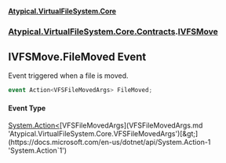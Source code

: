 #### [Atypical.VirtualFileSystem.Core](VirtualFileSystem.md 'VirtualFileSystem')
### [Atypical.VirtualFileSystem.Core.Contracts](VirtualFileSystem.md#Atypical.VirtualFileSystem.Core.Contracts 'Atypical.VirtualFileSystem.Core.Contracts').[IVFSMove](IVFSMove.md 'Atypical.VirtualFileSystem.Core.Contracts.IVFSMove')

## IVFSMove.FileMoved Event

Event triggered when a file is moved.

```csharp
event Action<VFSFileMovedArgs> FileMoved;
```

#### Event Type
[System.Action&lt;](https://docs.microsoft.com/en-us/dotnet/api/System.Action-1 'System.Action`1')[VFSFileMovedArgs](VFSFileMovedArgs.md 'Atypical.VirtualFileSystem.Core.VFSFileMovedArgs')[&gt;](https://docs.microsoft.com/en-us/dotnet/api/System.Action-1 'System.Action`1')